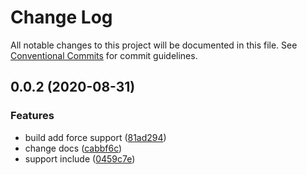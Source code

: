 # Change Log

All notable changes to this project will be documented in this file.
See [Conventional Commits](https://conventionalcommits.org) for commit guidelines.

## 0.0.2 (2020-08-31)

### Features

- build add force support ([81ad294](https://github.com/actionsflow/actionsflow/commit/81ad294863f72cbc4478f61eada5547b53e3fca3))
- change docs ([cabbf6c](https://github.com/actionsflow/actionsflow/commit/cabbf6c98fe4db9995a162446b9760dd2888021c))
- support include ([0459c7e](https://github.com/actionsflow/actionsflow/commit/0459c7e08f549259e87fb6acceb092d370f4cb76))

